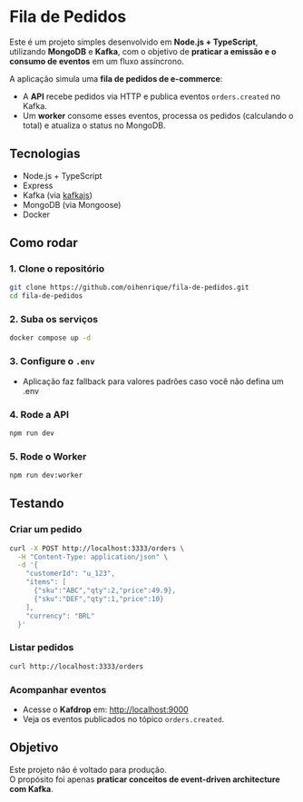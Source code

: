 # Fila de Pedidos

Este é um projeto simples desenvolvido em **Node.js + TypeScript**, utilizando **MongoDB** e **Kafka**, com o objetivo de **praticar a emissão e o consumo de eventos** em um fluxo assíncrono.

A aplicação simula uma **fila de pedidos de e-commerce**:

- A **API** recebe pedidos via HTTP e publica eventos `orders.created` no Kafka.
- Um **worker** consome esses eventos, processa os pedidos (calculando o total) e atualiza o status no MongoDB.

## Tecnologias

- Node.js + TypeScript
- Express
- Kafka (via [kafkajs](https://github.com/tulios/kafkajs))
- MongoDB (via Mongoose)
- Docker

## Como rodar

### 1. Clone o repositório

```bash
git clone https://github.com/oihenrique/fila-de-pedidos.git
cd fila-de-pedidos
```

### 2. Suba os serviços

```bash
docker compose up -d
```

### 3. Configure o `.env`

- Aplicação faz fallback para valores padrões caso você não defina um .env

### 4. Rode a API

```bash
npm run dev
```

### 5. Rode o Worker

```bash
npm run dev:worker
```

## Testando

### Criar um pedido

```bash
curl -X POST http://localhost:3333/orders \
  -H "Content-Type: application/json" \
  -d '{
    "customerId": "u_123",
    "items": [
      {"sku":"ABC","qty":2,"price":49.9},
      {"sku":"DEF","qty":1,"price":10}
    ],
    "currency": "BRL"
  }'
```

### Listar pedidos

```bash
curl http://localhost:3333/orders
```

### Acompanhar eventos

- Acesse o **Kafdrop** em: [http://localhost:9000](http://localhost:9000)
- Veja os eventos publicados no tópico `orders.created`.

## Objetivo

Este projeto não é voltado para produção.  
O propósito foi apenas **praticar conceitos de event-driven architecture com Kafka**.
